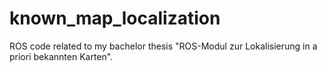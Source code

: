 # known_map_localization
ROS code related to my bachelor thesis "ROS-Modul zur Lokalisierung in a priori bekannten Karten".
